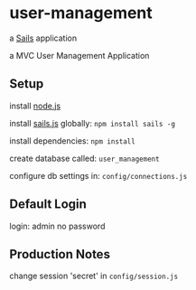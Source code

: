 # user-management

a [Sails](http://sailsjs.org) application

a MVC User Management Application

## Setup

install [node.js](https://nodejs.org/)

install [sails.js](https://www.npmjs.com/package/sails) globally: `npm install sails -g`

install dependencies: `npm install`

create database called: `user_management`

configure db settings in: `config/connections.js`

## Default Login

login: admin
no password


## Production Notes

change session 'secret' in `config/session.js`
